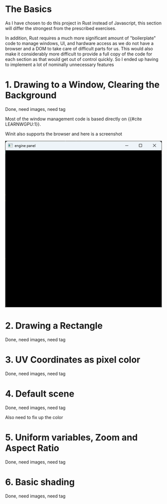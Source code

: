 # The Basics

As I have chosen to do this project in Rust instead of Javascript, this section will differ the strongest from the prescribed exercises. 

In addition, Rust requires a much more significant amount of "boilerplate" code to manage windows, UI, and hardware access as we do not have a browser and a DOM to take care of difficult parts for us. This would also make it considerably more difficult to provide a full copy of the code for each section as that would get out of control quickly. So I ended up having to implement a lot of nominally unnecessary features  

# 1. Drawing to a Window, Clearing the Background

Done, need images, need tag

Most of the window management code is based directly on {{#cite LEARNWGPU:1}}.

Winit also supports the browser and here is a screenshot 

![](./img/w1_e1.png)

# 2. Drawing a Rectangle

Done, need images, need tag

# 3. UV Coordinates as pixel color

Done, need images, need tag

# 4. Default scene

Done, need images, need tag

Also need to fix up the color

# 5. Uniform variables, Zoom and Aspect Ratio

Done, need images, need tag

# 6. Basic shading

Done, need images, need tag
